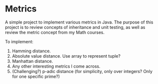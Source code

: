 # Metrics

A simple project to implement various metrics in Java.
The purpose of this project is to review concepts of inheritance and unit testing, as well as review the metric concept from my Math courses.

To implement:
1. Hamming distance.
2. Absolute value distance. Use array to represent tuple?
3. Manhattan distance.
4. Any other interesting metrics I come across.
5. (Challenging?) p-adic distance (for simplicity, only over integers? Only for one specific prime?)
